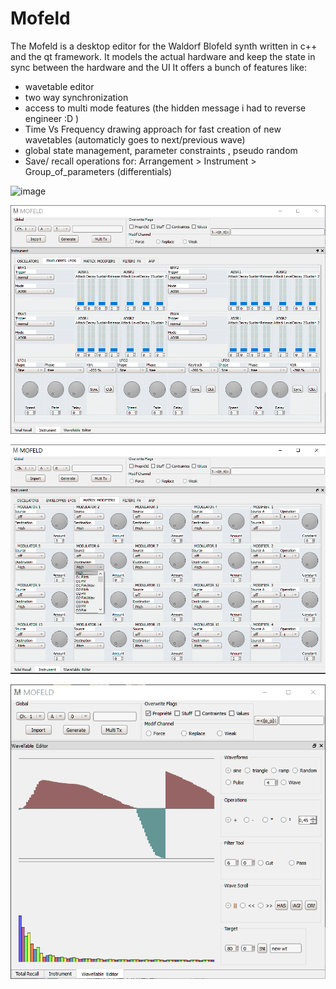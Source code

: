 # Mofeld
The Mofeld is a desktop  editor for the Waldorf Blofeld synth written in c++ and the qt framework.
It models the actual hardware and keep the state in sync between the hardware and the UI
It offers a bunch of features  like:
- wavetable editor
- two way synchronization
- access to multi mode features (the hidden message i had to reverse engineer :D )
- Time Vs Frequency drawing approach for fast creation of new wavetables (automaticly goes to next/previous wave)
- global state management, parameter constraints , pseudo random
- Save/ recall  operations for:  Arrangement > Instrument > Group_of_parameters (differentials)  

![image](https://user-images.githubusercontent.com/26134511/167637437-4f4563ad-7bba-45b8-b927-08537a119da2.png)


![envelope screenshot](https://github.com/camillebassuel/Mofeld/blob/master/Screenshot%20mofeld%20enveloppes.png "mofeld - instrument design - envelope editor ")

![matrix screenshot](https://github.com/camillebassuel/Mofeld/blob/master/Screenshot%20mofeld%20matrix.png "mofeld - instrument design - matrix editor ")

![matrix screenshot](https://github.com/camillebassuel/Mofeld/blob/master/Screenshot%20mofeld%20wavetable.png?raw=true "mofeld - instrument design - temporal vs spectral signal shape editor ")
